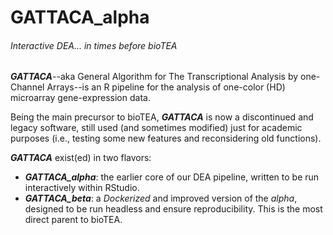 # GATTACA_alpha

###### Interactive DEA... in times before bioTEA

***GATTACA***--aka General Algorithm for The Transcriptional Analysis by
one-Channel Arrays--is an R pipeline for the analysis of one-color (HD)
microarray gene-expression data.

Being the main precursor to bioTEA, ***GATTACA*** is now a discontinued and
legacy software, still used (and sometimes modified) just for academic purposes
(i.e., testing some new features and reconsidering old functions).

***GATTACA*** exist(ed) in two flavors:
* ***GATTACA_alpha***: the earlier core of our DEA pipeline, written to be run
  interactively within RStudio.
* ***GATTACA_beta***: a *Dockerized* and improved version of the *alpha*,
  designed to be run headless and ensure reproducibility. This is the most
  direct parent to bioTEA.
